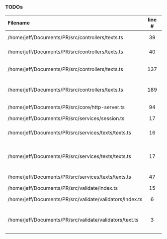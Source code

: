 ### TODOs
| Filename | line # | TODO
|:------|:------:|:------
| /home/jeff/Documents/PR/src/controllers/texts.ts | 39 | OCR from web image
| /home/jeff/Documents/PR/src/controllers/texts.ts | 40 | FIX OCR route w/ validator
| /home/jeff/Documents/PR/src/controllers/texts.ts | 137 | Check if ID exists on getID route try catch
| /home/jeff/Documents/PR/src/controllers/texts.ts | 189 | this route doesn't return the update object
| /home/jeff/Documents/PR/src/core/http-server.ts | 94 | InternalServerError Page
| /home/jeff/Documents/PR/src/services/session.ts | 17 | CHANGE KEYS
| /home/jeff/Documents/PR/src/services/texts/texts.ts | 16 | must find a way to fix JIMP asynchronicity
| /home/jeff/Documents/PR/src/services/texts/texts.ts | 17 | how do we make the timeout period longer for ocrTextFromFS
| /home/jeff/Documents/PR/src/services/texts/texts.ts | 47 | Remove converted image !
| /home/jeff/Documents/PR/src/validate/index.ts | 15 | rename these?
| /home/jeff/Documents/PR/src/validate/validators/index.ts | 6 | Mimic behavior with new set up?
| /home/jeff/Documents/PR/src/validate/validators/text.ts | 3 | create validators for highlights and paragraph controllers